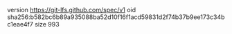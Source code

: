 version https://git-lfs.github.com/spec/v1
oid sha256:b582bc6b89a935088ba52d10f16f1acd59831d2f74b37b9ee173c34bc1eae4f7
size 993
